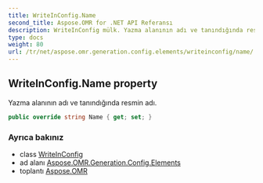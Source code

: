 ```yaml
---
title: WriteInConfig.Name
second_title: Aspose.OMR for .NET API Referansı
description: WriteInConfig mülk. Yazma alanının adı ve tanındığında resmin adı.
type: docs
weight: 80
url: /tr/net/aspose.omr.generation.config.elements/writeinconfig/name/
---
```

## WriteInConfig.Name property

Yazma alanının adı ve tanındığında resmin adı.

```csharp
public override string Name { get; set; }
```

### Ayrıca bakınız

* class [WriteInConfig](../)
* ad alanı [Aspose.OMR.Generation.Config.Elements](../../writeinconfig/)
* toplantı [Aspose.OMR](../../../)


